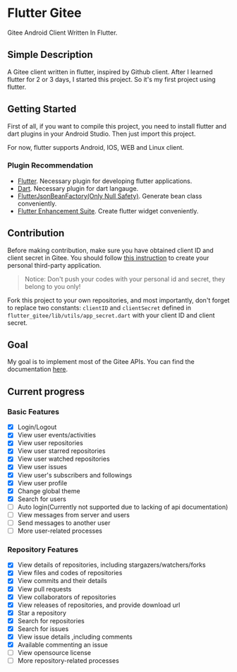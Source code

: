 # Flutter Gitee

Gitee Android Client Written In Flutter.

## Simple Description

A Gitee client written in flutter, inspired by Github client. After I learned flutter for 2 or 3 days, I started this project. So it's my first project using flutter.

## Getting Started

First of all, if you want to compile this project, you need to install flutter and dart plugins in your Android Studio. Then just import this project. 

For now, flutter supports Android, IOS, WEB and Linux client.

### Plugin Recommendation

+ [Flutter](https://plugins.jetbrains.com/plugin/9212-flutter). Necessary plugin for developing flutter applications.
+ [Dart](https://plugins.jetbrains.com/plugin/6351-dart). Necessary plugin for dart langauge.
+ [FlutterJsonBeanFactory(Only Null Safety)](https://plugins.jetbrains.com/plugin/11415-flutterjsonbeanfactory-only-null-safety-). Generate bean class conveniently.
+ [Flutter Enhancement Suite](https://plugins.jetbrains.com/plugin/12693-flutter-enhancement-suite). Create flutter widget conveniently.

## Contribution

Before making contribution, make sure you have obtained client ID and client secret in Gitee. You should follow [this instruction](https://gitee.com/api/v5/oauth_doc#/list-item-3) to create your personal third-party application.

> Notice: Don't push your codes with your personal id and secret, they belong to you only!

Fork this project to your own repositories, and most importantly, don't forget to replace two constants: `clientID` and `clientSecret` defined in `flutter_gitee/lib/utils/app_secret.dart` with your client ID and client secret.  

## Goal

My goal is to implement most of the Gitee APIs. You can find the documentation [here](https://gitee.com/api/v5/swagger).

## Current progress

### Basic Features

- [x] Login/Logout
- [x] View user events/activities
- [x] View user repositories
- [x] View user starred repositories
- [x] View user watched repositories
- [x] View user issues
- [x] View user's subscribers and followings
- [x] View user profile
- [x] Change global theme
- [x] Search for users
- [ ] Auto login(Currently not supported due to lacking of api documentation)
- [ ] View messages from server and users
- [ ] Send messages to another user
- [ ] More user-related processes

### Repository Features

- [x] View details of repositories, including stargazers/watchers/forks
- [x] View files and codes of repositories
- [x] View commits and their details
- [x] View pull requests
- [x] View collaborators of repositories
- [x] View releases of repositories, and provide download url
- [x] Star a repository
- [x] Search for repositories
- [x] Search for issues
- [x] View issue details ,including comments
- [x] Available commenting an issue
- [ ] View opensource license
- [ ] More repository-related processes